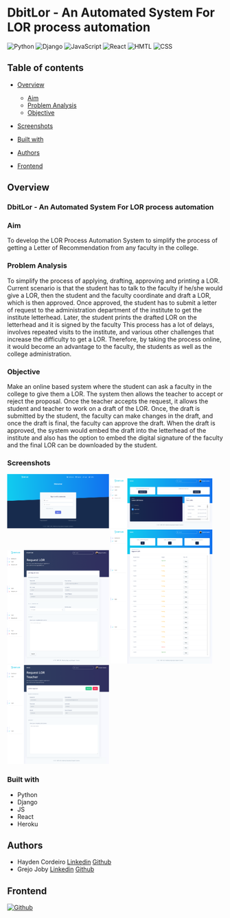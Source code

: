 # DbitLor - An Automated System For LOR process automation
![Python](https://img.shields.io/badge/Python-3776AB?style=for-the-badge&logo=python&logoColor=white)
![Django](https://img.shields.io/badge/Django-092E20?style=for-the-badge&logo=django&logoColor=white)
![JavaScript](https://img.shields.io/badge/JavaScript-F7DF1E?style=for-the-badge&logo=javascript&logoColor=black)
![React](https://img.shields.io/badge/React-20232A?style=for-the-badge&logo=react&logoColor=61DAFB)
![HMTL](https://img.shields.io/badge/HTML-239120?style=for-the-badge&logo=html5&logoColor=white)
![CSS](https://img.shields.io/badge/CSS-239120?&style=for-the-badge&logo=css3&logoColor=white)

## Table of contents

- [Overview](#overview)
    - [Aim](#Aim)
    - [Problem Analysis](#pa)
    - [Objective](#Objective)

- [Screenshots](#screenshots)
- [Built with](#built-with)
- [Authors](#authors)
- [Frontend](#frontend)


## Overview

### DbitLor - An Automated System For LOR process automation

### Aim
To develop the LOR Process Automation System to simplify the process of getting a Letter of Recommendation from any 
faculty in the college.
### Problem Analysis <a id="pa"></a>
To simplify the process of applying, drafting, approving and printing a LOR. Current scenario is that the student has to 
talk to the faculty if he/she would give a LOR, then the student and the faculty coordinate and draft a LOR, which is then 
approved. Once approved, the student has to submit a letter of request to the administration department of the 
institute to get the institute letterhead. Later, the student prints the drafted LOR on the letterhead and it is signed by 
the faculty
This process has a lot of delays, involves repeated visits to the institute, and various other challenges that increase the 
difficulty to get a LOR. Therefore, by taking the process online, it would become an advantage to the faculty, the 
students as well as the college administration.
### Objective
Make an online based system where the student can ask a faculty in the college to give them a LOR. The system then 
allows the teacher to accept or reject the proposal. Once the teacher accepts the request, it allows the student and 
teacher to work on a draft of the LOR. Once, the draft is submitted by the student, the faculty can make changes in the 
draft, and once the draft is final, the faculty can approve the draft. When the draft is approved, the system would 
embed the draft into the letterhead of the institute and also has the option to embed the digital signature of the faculty 
and the final LOR can be downloaded by the student.

### Screenshots

<img src="./screenshots/login.png" width="47%"  /> 
<img src="./screenshots/studentdash.png" width="47%"  /> <img src="./screenshots/studentapply.png" width="47%"  /> 
<img src="./screenshots/teacherdash.png" width="47%"  /> <img src="./screenshots/teacherapprove.png" width="47%"  /> 

### Built with

- Python
- Django
- JS
- React
- Heroku


## Authors

 - Hayden Cordeiro   [Linkedin](https://github.com/haydencordeiro)  [Github](www.linkedin.com/in/haydencordeiro) 
 - Grejo Joby   [Linkedin](https://github.com/grejojoby)  [Github](https://www.linkedin.com/in/grejojoby/) 


## Frontend
[![Github](https://img.shields.io/badge/GitHub-100000?style=for-the-badge&logo=github&logoColor=white)]("https://github.com/grejojoby/dbit-lor")





